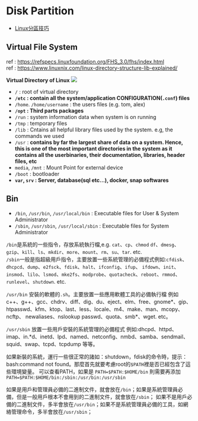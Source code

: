 # Disk Partition

- [Linux分區技巧](http://blog.shiami.info/peterliu/24-linux%E5%88%86%E5%8D%80%E6%8A%80%E5%B7%A7/)

## Virtual File System 
ref : https://refspecs.linuxfoundation.org/FHS_3.0/fhs/index.html   
ref : https://www.linuxnix.com/linux-directory-structure-lib-explained/   

**Virtual Directory of Linux** 
![](https://i.imgur.com/1u7xG8m.png)

- `/`    : root of virtual directory 
- **`/etc` : contain all the system/application CONFIGURATION(`.conf`) files**
- `/home`. `/home/username` : the users files (e.g. tom, alex)
- **`/opt` : Third parts packages**
- `/run` : system information data when system is on running 
- `/tmp` : temporary files
- `/lib` : Cntains all helpful library files used by the system. e.g, the commands we used
- `/usr` : **contains by far the largest share of data on a system. Hence, this is one of the most important directories in the system as it contains all the userbinaries, their documentation, libraries, header files, etc**
- `media`, `/mnt` : Mount Point for external device 
- `/boot` : bootloader
- **`var`, `srv` : Server, database(sql etc...), docker, snap softwares**


## Bin

- `/bin`, `/usr/bin`, `/usr/local/bin` : Executable files for User & System Administrator
- `/sbin`, `/usr/sbin`, `/usr/local/sbin` : Executable files for System Administrator

`/bin`是系統的一些指令，存放系統執行檔,e.g. `cat`、`cp`、`chmod` `df`、`dmesg`、`gzip`、`kill`、`ls`、`mkdir`、`more`、`mount`、`rm`、`su`、`tar`. etc.   
`/sbin`一般是指超級用戶指令，主要放置一些系統管理的必備程式例如:`cfdisk`、`dhcpcd`、`dump`、`e2fsck`、`fdisk`、`halt`、`ifconfig`、`ifup`、 `ifdown`、`init`、`insmod`、`lilo`、`lsmod`、`mke2fs`、`modprobe`、`quotacheck`、`reboot`、`rmmod`、 `runlevel`、`shutdown`. etc.

`/usr/bin` 安裝的軟體的`.sh`。主要放置一些應用軟體工具的必備執行檔
例如 c++、g++、gcc、chdrv、diff、dig、du、eject、elm、free、gnome*、gip、htpasswd、kfm、ktop、last、less、locale、m4、make、man、mcopy、ncftp、 newaliases、nslookup passwd、quota、smb*、wget. etc。

`/usr/sbin` 放置一些用戶安裝的系統管理的必備程式
例如:dhcpd、httpd、imap、in.*d、inetd、lpd、named、netconfig、nmbd、samba、sendmail、squid、swap、tcpd、tcpdump 等等。

如果新裝的系統，運行一些很正常的諸如：shutdown，fdisk的命令時，提示：bash:command not found。那麼首先就要考慮root的`$PATH`裡是否已經包含了這些環境變量。
可以查看PATH，如果是 `PATH=$PATH:$HOME/bin` 則需要再添加 `PATH=$PATH:$HOME/bin:/sbin:/usr/bin:/usr/sbin`

如果是用戶和管理員必備的二進制文件，就會放在`/bin`；如果是系統管理員必備，但是一般用戶根本不會用到的二進制文件，就會放在`/sbin`；
如果不是用戶必備的二進制文件，多半會放在`/usr/bin`；如果不是系統管理員必備的工具，如網絡管理命令，多半會放在`/usr/sbin`；



